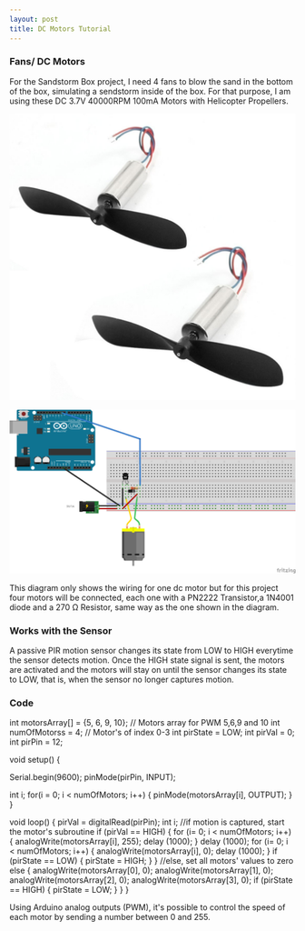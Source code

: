 ```yaml
---
layout: post
title: DC Motors Tutorial
---
```


### Fans/ DC Motors
For the Sandstorm Box project, I need 4 fans to blow the sand in the bottom of the box, simulating a sendstorm inside of the box.
For that purpose, I am using these DC 3.7V 40000RPM 100mA Motors with Helicopter Propellers. 


![Pair DC 3.7V 40000RPM 100mA 7 x 16mm Motors with Helicopter Propellers](../images/quadcopter.jpg)


![DC Motor Wiring Diagram](../images/wiring_dcmotor.png)

This diagram only shows the wiring for one dc motor but for this project four motors will be connected, each one with a PN2222 
Transistor,a 1N4001 diode and a 270 Ω Resistor, same way as the one shown in the diagram.

### Works with the Sensor
A passive PIR motion sensor changes its state from LOW to HIGH everytime the sensor detects motion. Once the HIGH state signal is
sent, the motors are activated and the motors will stay on until the sensor changes its state to LOW, that is, when the sensor no 
longer captures motion.

### Code

int motorsArray[] = {5, 6, 9, 10};           // Motors array for PWM 5,6,9 and 10
int numOfMotorss = 4;                       // Motor's of index 0-3
int pirState = LOW;
int pirVal = 0;
int pirPin = 12;


void setup()  {
 
  Serial.begin(9600);
  pinMode(pirPin, INPUT);
 
  int i;
  for(i = 0; i < numOfMotors; i++) {
    pinMode(motorsArray[i], OUTPUT);
  }
}

void loop()  {
  pirVal = digitalRead(pirPin);
  int i;
  //if motion is captured, start the motor's subroutine
  if (pirVal == HIGH) {
  for (i= 0; i < numOfMotors; i++) {
    analogWrite(motorsArray[i], 255);
    delay (1000);
  }
  delay (1000);
   for (i= 0; i < numOfMotors; i++) {
    analogWrite(motorsArray[i], 0);
    delay (1000);
  }
  if (pirState == LOW) {
      pirState = HIGH;
    }
  }
  //else, set all motors' values to zero
  else {
    analogWrite(motorsArray[0], 0);
    analogWrite(motorsArray[1], 0);
    analogWrite(motorsArray[2], 0);
    analogWrite(motorsArray[3], 0);
    if (pirState == HIGH) {
      pirState = LOW;
  }
}
}

Using Arduino analog outputs (PWM), it's possible to control the speed of each motor by sending a
number between 0 and 255.

